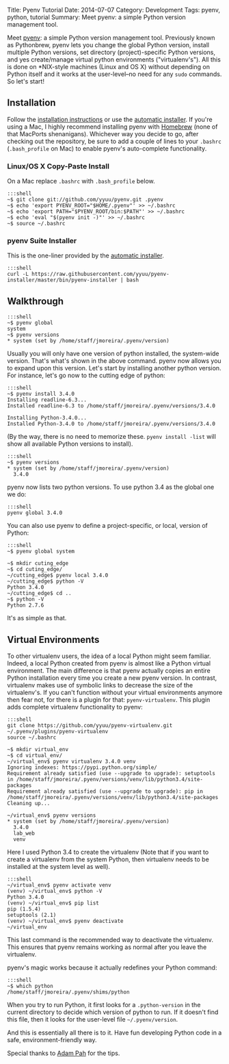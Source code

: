 Title: Pyenv Tutorial
Date: 2014-07-07
Category: Development
Tags: pyenv, python, tutorial
Summary: Meet pyenv: a simple Python version management tool.

Meet [pyenv](https://github.com/yyuu/pyenv): a simple Python version management tool. Previously known as Pythonbrew, pyenv lets you change the global Python version, install multiple Python versions, set directory (project)-specific Python versions, and yes create/manage virtual python environments ("virtualenv's"). All this is done on \*NIX-style machines (Linux and OS X) without depending on Python itself and it works at the user-level–no need for any `sudo` commands. So let's start!

## Installation
Follow the [installation instructions](https://github.com/yyuu/pyenv#installation) or use the [automatic installer](https://github.com/yyuu/pyenv-installer). If you're using a Mac, I highly recommend installing pyenv with [Homebrew](https://github.com/yyuu/pyenv#homebrew-on-mac-os-x) (none of that MacPorts shenanigans). Whichever way you decide to go, after checking out the repository, be sure to add a couple of lines to your `.bashrc` (`.bash_profile` on Mac) to enable pyenv's auto-complete functionality.

### Linux/OS X Copy-Paste Install
On a Mac replace `.bashrc` with `.bash_profile` below.

    :::shell
    ~$ git clone git://github.com/yyuu/pyenv.git .pyenv
    ~$ echo 'export PYENV_ROOT="$HOME/.pyenv"' >> ~/.bashrc
    ~$ echo 'export PATH="$PYENV_ROOT/bin:$PATH"' >> ~/.bashrc
    ~$ echo 'eval "$(pyenv init -)"' >> ~/.bashrc
    ~$ source ~/.bashrc


### pyenv Suite Installer
This is the one-liner provided by the [automatic installer](https://github.com/yyuu/pyenv-installer).

    :::shell
    curl -L https://raw.githubusercontent.com/yyuu/pyenv-installer/master/bin/pyenv-installer | bash


## Walkthrough

    :::shell
    ~$ pyenv global
    system
    ~$ pyenv versions
    * system (set by /home/staff/jmoreira/.pyenv/version)

Usually you will only have one version of python installed, the system-wide version. That's what's shown in the above command. pyenv now allows you to expand upon this version. Let's start by installing another python version. For instance, let's go now to the cutting edge of python:

    :::shell
    ~$ pyenv install 3.4.0
    Installing readline-6.3...
    Installed readline-6.3 to /home/staff/jmoreira/.pyenv/versions/3.4.0

    Installing Python-3.4.0...
    Installed Python-3.4.0 to /home/staff/jmoreira/.pyenv/versions/3.4.0

(By the way, there is no need to memorize these. `pyenv install -list` will show all available Python versions to install).

    :::shell
    ~$ pyenv versions
    * system (set by /home/staff/jmoreira/.pyenv/version)
      3.4.0

pyenv now lists two python versions. To use python 3.4 as the global one we do:

    :::shell
    pyenv global 3.4.0

You can also use pyenv to define a project-specific, or local, version of Python:

    :::shell
    ~$ pyenv global system

    ~$ mkdir cuting_edge
    ~$ cd cuting_edge/
    ~/cutting_edge$ pyenv local 3.4.0
    ~/cutting_edge$ python -V
    Python 3.4.0
    ~/cutting_edge$ cd ..
    ~$ python -V
    Python 2.7.6

It's as simple as that.


## Virtual Environments

To other virtualenv users, the idea of a local Python might seem familiar. Indeed, a local Python created from pyenv is almost like a Python virtual environment. The main difference is that pyenv actually copies an entire Python installation every time you create a new pyenv version. In contrast, virtualenv makes use of symbolic links to decrease the size of the virtualenv's.
If you can't function without your virtual environments anymore then fear not, for there is a plugin for that: `pyenv-virtualenv`. This plugin adds complete virtualenv functionality to pyenv:

    :::shell
    git clone https://github.com/yyuu/pyenv-virtualenv.git ~/.pyenv/plugins/pyenv-virtualenv
    source ~/.bashrc

    ~$ mkdir virtual_env
    ~$ cd virtual_env/
    ~/virtual_env$ pyenv virtualenv 3.4.0 venv
    Ignoring indexes: https://pypi.python.org/simple/
    Requirement already satisfied (use --upgrade to upgrade): setuptools in /home/staff/jmoreira/.pyenv/versions/venv/lib/python3.4/site-packages
    Requirement already satisfied (use --upgrade to upgrade): pip in /home/staff/jmoreira/.pyenv/versions/venv/lib/python3.4/site-packages
    Cleaning up...

    ~/virtual_env$ pyenv versions
    * system (set by /home/staff/jmoreira/.pyenv/version)
      3.4.0
      lab_web
      venv

Here I used Python 3.4 to create the virtualenv (Note that if you want to create a virtualenv from the system Python, then virtualenv needs to be installed at the system level as well).

    :::shell
    ~/virtual_env$ pyenv activate venv
    (venv) ~/virtual_env$ python -V
    Python 3.4.0
    (venv) ~/virtual_env$ pip list
    pip (1.5.4)
    setuptools (2.1)
    (venv) ~/virtual_env$ pyenv deactivate
    ~/virtual_env

This last command is the recommended way to deactivate the virtualenv. This ensures that pyenv remains working as normal after you leave the virtualenv.

pyenv's magic works because it actually redefines your Python command:

    :::shell
    ~$ which python
    /home/staff/jmoreira/.pyenv/shims/python

When you try to run Python, it first looks for a `.python-version` in the current directory to decide which version of python to run. If it doesn't find this file, then it looks for the user-level file `~/.pyenv/version`.

And this is essentially all there is to it. Have fun developing Python code in a safe, environment-friendly way.

Special thanks to [Adam Pah](https://amaral.northwestern.edu/people/pah/) for the tips.
